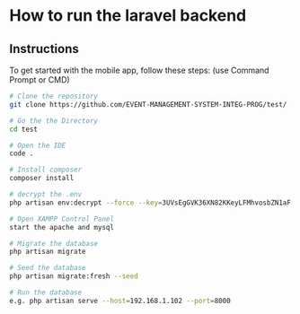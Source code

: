 # How to run the laravel backend

## Instructions

To get started with the mobile app, follow these steps: (use Command Prompt or CMD)

```sh
# Clone the repository
git clone https://github.com/EVENT-MANAGEMENT-SYSTEM-INTEG-PROG/test/

# Go the the Directory
cd test

# Open the IDE
code .

# Install composer
composer install

# decrypt the .env
php artisan env:decrypt --force --key=3UVsEgGVK36XN82KKeyLFMhvosbZN1aF

# Open XAMPP Control Panel
start the apache and mysql

# Migrate the database
php artisan migrate

# Seed the database
php artisan migrate:fresh --seed

# Run the database
e.g. php artisan serve --host=192.168.1.102 --port=8000
